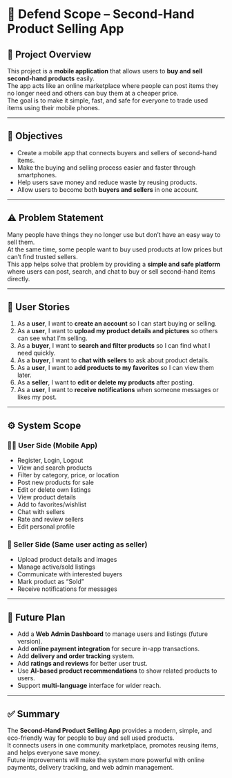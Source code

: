 # 🧭 Defend Scope – Second-Hand Product Selling App

## 📱 Project Overview
This project is a **mobile application** that allows users to **buy and sell second-hand products** easily.  
The app acts like an online marketplace where people can post items they no longer need and others can buy them at a cheaper price.  
The goal is to make it simple, fast, and safe for everyone to trade used items using their mobile phones.

---

## 🎯 Objectives
- Create a mobile app that connects buyers and sellers of second-hand items.  
- Make the buying and selling process easier and faster through smartphones.  
- Help users save money and reduce waste by reusing products.  
- Allow users to become both **buyers and sellers** in one account.  

---

## ⚠️ Problem Statement
Many people have things they no longer use but don’t have an easy way to sell them.  
At the same time, some people want to buy used products at low prices but can’t find trusted sellers.  
This app helps solve that problem by providing a **simple and safe platform** where users can post, search, and chat to buy or sell second-hand items directly.

---

## 👥 User Stories
1. As a **user**, I want to **create an account** so I can start buying or selling.  
2. As a **user**, I want to **upload my product details and pictures** so others can see what I’m selling.  
3. As a **buyer**, I want to **search and filter products** so I can find what I need quickly.  
4. As a **buyer**, I want to **chat with sellers** to ask about product details.  
5. As a **user**, I want to **add products to my favorites** so I can view them later.  
6. As a **seller**, I want to **edit or delete my products** after posting.  
7. As a **user**, I want to **receive notifications** when someone messages or likes my post.  

---

## ⚙️ System Scope

### 🧍‍♀️ User Side (Mobile App)
- Register, Login, Logout  
- View and search products  
- Filter by category, price, or location  
- Post new products for sale  
- Edit or delete own listings  
- View product details  
- Add to favorites/wishlist  
- Chat with sellers  
- Rate and review sellers  
- Edit personal profile  

### 🧺 Seller Side (Same user acting as seller)
- Upload product details and images  
- Manage active/sold listings  
- Communicate with interested buyers  
- Mark product as “Sold”  
- Receive notifications for messages  

---

## 🚀 Future Plan
- Add a **Web Admin Dashboard** to manage users and listings (future version).  
- Add **online payment integration** for secure in-app transactions.  
- Add **delivery and order tracking** system.  
- Add **ratings and reviews** for better user trust.  
- Use **AI-based product recommendations** to show related products to users.  
- Support **multi-language** interface for wider reach.  

---

## ✅ Summary
The **Second-Hand Product Selling App** provides a modern, simple, and eco-friendly way for people to buy and sell used products.  
It connects users in one community marketplace, promotes reusing items, and helps everyone save money.  
Future improvements will make the system more powerful with online payments, delivery tracking, and web admin management.
